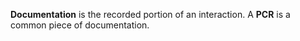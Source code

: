 **Documentation** is the recorded portion of an interaction. A **PCR** is a common piece of documentation.